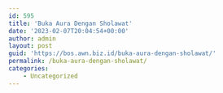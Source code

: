 ```yaml
---
id: 595
title: 'Buka Aura Dengan Sholawat'
date: '2023-02-07T20:04:54+00:00'
author: admin
layout: post
guid: 'https://bos.awn.biz.id/buka-aura-dengan-sholawat/'
permalink: /buka-aura-dengan-sholawat/
categories:
    - Uncategorized
---
```


